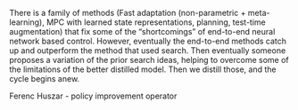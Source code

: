 

There is a family of methods  (Fast adaptation (non-parametric + meta-learning), MPC with learned state representations, planning, test-time augmentation) that fix some of the “shortcomings” of end-to-end neural network based control. However, eventually the end-to-end methods catch up and outperform the method that used search. Then eventually someone proposes a variation of the prior search ideas, helping to overcome some of the limitations of the better distilled model. Then we distill those, and the cycle begins anew.

Ferenc Huszar - policy improvement operator